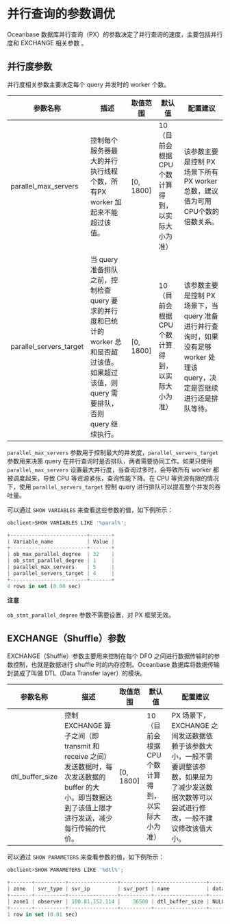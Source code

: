 并行查询的参数调优 
==============================

Oceanbase 数据库并行查询（PX）的参数决定了并行查询的速度，主要包括并行度和 EXCHANGE 相关参数 。

并行度参数 
--------------------------

并行度相关参数主要决定每个 query 并发时的 worker 个数。


|        **参数名称**         |                                          **描述**                                          |  **取值范围**   |           **默认值**            |                                 **配置建议**                                  |
|-------------------------|------------------------------------------------------------------------------------------|-------------|------------------------------|---------------------------------------------------------------------------|
| parallel_max_servers    | 控制每个服务器最大的并行执行线程个数，所有PX worker 加起来不能超过该值。                                                | \[0, 1800\] | 10（目前会根据 CPU 个数计算得到，以实际大小为准） | 该参数主要是控制 PX 场景下所有 PX worker 总数，建议值为可用 CPU个数的倍数关系。                         |
| parallel_servers_target | 当 query 准备排队之前，控制检查 query 要求的并行度和已统计的 worker 总和是否超过该值。如果超过该值，则 query 需要排队，否则 query 继续执行。 | \[0, 1800\] | 10（目前会根据 CPU 个数计算得到，以实际大小为准） | 该参数主要是控制 PX 场景下，当 query 准备进行并行查询时，如果没有足够 worker 处理该 query，决定是否继续进行还是排队等待。 |



`parallel_max_servers` 参数用于控制最大的并发度，`parallel_servers_target` 参数用来决策 query 在并行查询时是否排队，两者需要协同工作。如果只使用 `parallel_max_servers` 设置最大并行度，当查询过多时，会导致所有 worker 都被调度起来，导致 CPU 等资源紧张，查询性能下降。在 CPU 等资源有限的情况下，使用 `parallel_servers_target` 控制 query 进行排队可以提高整个并发的吞吐量。

可以通过 `SHOW VARIABLES` 来查看这些参数的值，如下例所示：

```javascript
obclient>SHOW VARIABLES LIKE '%paral%';

+-------------------------+-------+
| Variable_name           | Value |
+-------------------------+-------+
| ob_max_parallel_degree  | 32    |
| ob_stmt_parallel_degree | 1     |
| parallel_max_servers    | 5     |
| parallel_servers_target | 4     |
+-------------------------+-------+
4 rows in set (0.00 sec)
```


**注意**



`ob_stmt_parallel_degree` 参数不需要设置，对 PX 框架无效。

EXCHANGE（Shuffle）参数 
----------------------------------------

EXCHANGE（Shuffle）参数主要用来控制在每个 DFO 之间进行数据传输时的参数控制，也就是数据进行 shuffle 时的内存控制。Oceanbase 数据库将数据传输封装成了叫做 DTL（Data Transfer layer）的模块。


|    **参数名称**     |                                            **描述**                                            |  **取值范围**   |           **默认值**            |                                   **配置建议**                                    |
|-----------------|----------------------------------------------------------------------------------------------|-------------|------------------------------|-------------------------------------------------------------------------------|
| dtl_buffer_size | 控制 EXCHANGE 算子之间（即transmit 和 receive 之间）发送数据时，每次发送数据的 buffer 的大小。即当数据达到了该值上限才进行发送，减少每行传输的代价。 | \[0, 1800\] | 10（目前会根据 CPU 个数计算得到，以实际大小为准） | PX 场景下，EXCHANGE 之间发送数据依赖于该参数大小，一般不需要调整该参数，如果是为了减少发送数据次数等可以尝试进行修改，一般不建议修改该值大小。 |



可以通过 `SHOW PARAMETERS` 来查看参数的值，如下例所示：

```javascript
obclient>SHOW PARAMETERS LIKE '%dtl%';

+-------+----------+----------------+----------+-----------------+-----------+-------+---------------+----------+---------+---------+-------------------+
| zone  | svr_type | svr_ip         | svr_port | name            | data_type | value | info          | section  | scope   | source  | edit_level        |
+-------+----------+----------------+----------+-----------------+-----------+-------+---------------+----------+---------+---------+-------------------+
| zone1 | observer | 100.81.152.114 |    36500 | dtl_buffer_size | NULL      | 64K   | to be removed | OBSERVER | CLUSTER | DEFAULT | DYNAMIC_EFFECTIVE |
+-------+----------+----------------+----------+-----------------+-----------+-------+---------------+----------+---------+---------+-------------------+
1 row in set (0.01 sec)
```


